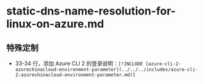 # static-dns-name-resolution-for-linux-on-azure.md

## 特殊定制

* 33-34 行，添加 Azure CLI 2 的登录说明：`[!INCLUDE [azure-cli-2-azurechinacloud-environment-parameter](../../../includes/azure-cli-2-azurechinacloud-environment-parameter.md)]`